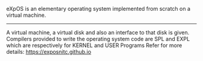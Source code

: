 
eXpOS is an elementary operating system implemented from scratch on a virtual machine.
***
A virtual machine, a virtual disk and also an interface to that disk is given. 
Compilers provided to write the operating system code are SPL and EXPL which are respectively for KERNEL and USER Programs
Refer for more details: https://exposnitc.github.io
